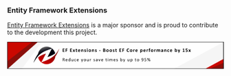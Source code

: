 ### Entity Framework Extensions

[Entity Framework Extensions](https://entityframework-extensions.net/?utm_source=simoncropp&utm_medium=Verify.PdfPig) is a major sponsor and is proud to contribute to the development this project.

[![Entity Framework Extensions](https://raw.githubusercontent.com/VerifyTests/Verify.PdfPig/refs/heads/main/docs/zzz.png)](https://entityframework-extensions.net/?utm_source=simoncropp&utm_medium=Verify.PdfPig)